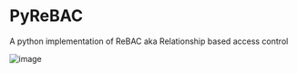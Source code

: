# PyReBAC
A python implementation of ReBAC aka Relationship based access control

![image](https://github.com/user-attachments/assets/d8711ad0-4b43-432f-9a79-51ee469eff4b)

